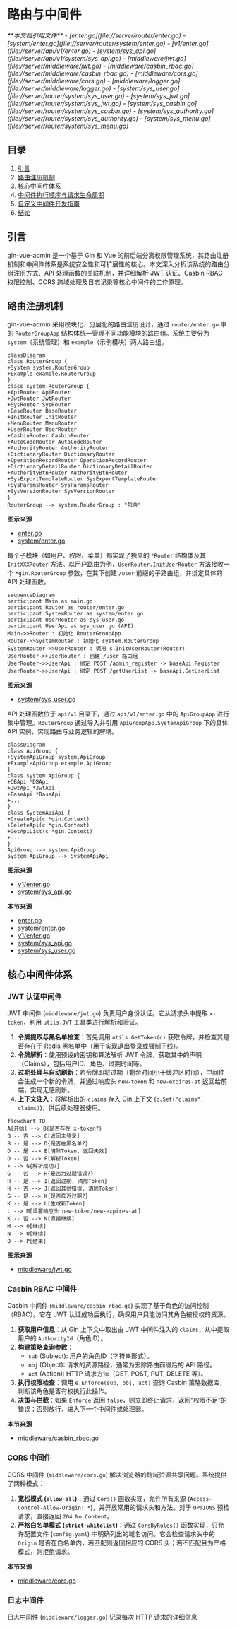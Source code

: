 
# 路由与中间件

<cite>
**本文档引用文件**  
- [enter.go](file://server/router/enter.go)
- [system/enter.go](file://server/router/system/enter.go)
- [v1/enter.go](file://server/api/v1/enter.go)
- [system/sys_api.go](file://server/api/v1/system/sys_api.go)
- [middleware/jwt.go](file://server/middleware/jwt.go)
- [middleware/casbin_rbac.go](file://server/middleware/casbin_rbac.go)
- [middleware/cors.go](file://server/middleware/cors.go)
- [middleware/logger.go](file://server/middleware/logger.go)
- [system/sys_user.go](file://server/router/system/sys_user.go)
- [system/sys_jwt.go](file://server/router/system/sys_jwt.go)
- [system/sys_casbin.go](file://server/router/system/sys_casbin.go)
- [system/sys_authority.go](file://server/router/system/sys_authority.go)
- [system/sys_menu.go](file://server/router/system/sys_menu.go)
</cite>

## 目录
1. [引言](#引言)
2. [路由注册机制](#路由注册机制)
3. [核心中间件体系](#核心中间件体系)
4. [中间件执行顺序与请求生命周期](#中间件执行顺序与请求生命周期)
5. [自定义中间件开发指南](#自定义中间件开发指南)
6. [结论](#结论)

## 引言
gin-vue-admin 是一个基于 Gin 和 Vue 的前后端分离权限管理系统，其路由注册机制和中间件体系是系统安全性和可扩展性的核心。本文深入分析该系统的路由分组注册方式、API 处理函数的关联机制，并详细解析 JWT 认证、Casbin RBAC 权限控制、CORS 跨域处理及日志记录等核心中间件的工作原理。

## 路由注册机制

gin-vue-admin 采用模块化、分层化的路由注册设计，通过 `router/enter.go` 中的 `RouterGroupApp` 结构体统一管理不同功能模块的路由组。系统主要分为 `system`（系统管理）和 `example`（示例模块）两大路由组。

```mermaid
classDiagram
class RouterGroup {
+System system.RouterGroup
+Example example.RouterGroup
}
class system.RouterGroup {
+ApiRouter ApiRouter
+JwtRouter JwtRouter
+SysRouter SysRouter
+BaseRouter BaseRouter
+InitRouter InitRouter
+MenuRouter MenuRouter
+UserRouter UserRouter
+CasbinRouter CasbinRouter
+AutoCodeRouter AutoCodeRouter
+AuthorityRouter AuthorityRouter
+DictionaryRouter DictionaryRouter
+OperationRecordRouter OperationRecordRouter
+DictionaryDetailRouter DictionaryDetailRouter
+AuthorityBtnRouter AuthorityBtnRouter
+SysExportTemplateRouter SysExportTemplateRouter
+SysParamsRouter SysParamsRouter
+SysVersionRouter SysVersionRouter
}
RouterGroup --> system.RouterGroup : "包含"
```

**图示来源**
- [enter.go](file://server/router/enter.go#L7-L10)
- [system/enter.go](file://server/router/system/enter.go#L8-L25)

每个子模块（如用户、权限、菜单）都实现了独立的 `*Router` 结构体及其 `InitXXXRouter` 方法。以用户路由为例，`UserRouter.InitUserRouter` 方法接收一个 `*gin.RouterGroup` 参数，在其下创建 `/user` 前缀的子路由组，并绑定具体的 API 处理函数。

```mermaid
sequenceDiagram
participant Main as main.go
participant Router as router/enter.go
participant SystemRouter as system/enter.go
participant UserRouter as sys_user.go
participant UserApi as sys_user.go (API)
Main->>Router : 初始化 RouterGroupApp
Router->>SystemRouter : 初始化 system.RouterGroup
SystemRouter->>UserRouter : 调用 s.InitUserRouter(Router)
UserRouter->>UserRouter : 创建 /user 路由组
UserRouter->>UserApi : 绑定 POST /admin_register -> baseApi.Register
UserRouter->>UserApi : 绑定 POST /getUserList -> baseApi.GetUserList
```

**图示来源**
- [system/sys_user.go](file://server/router/system/sys_user.go#L9-L28)

API 处理函数位于 `api/v1` 目录下，通过 `api/v1/enter.go` 中的 `ApiGroupApp` 进行集中管理。`RouterGroup` 通过导入并引用 `ApiGroupApp.SystemApiGroup` 下的具体 API 实例，实现路由与业务逻辑的解耦。

```mermaid
classDiagram
class ApiGroup {
+SystemApiGroup system.ApiGroup
+ExampleApiGroup example.ApiGroup
}
class system.ApiGroup {
+DBApi *DBApi
+JwtApi *JwtApi
+BaseApi *BaseApi
+...
}
class SystemApiApi {
+CreateApi(c *gin.Context)
+DeleteApi(c *gin.Context)
+GetApiList(c *gin.Context)
+...
}
ApiGroup --> system.ApiGroup
system.ApiGroup --> SystemApiApi
```

**图示来源**
- [v1/enter.go](file://server/api/v1/enter.go#L7-L10)
- [system/sys_api.go](file://server/api/v1/system/sys_api.go#L14-L16)

**本节来源**
- [enter.go](file://server/router/enter.go)
- [system/enter.go](file://server/router/system/enter.go)
- [v1/enter.go](file://server/api/v1/enter.go)
- [system/sys_api.go](file://server/api/v1/system/sys_api.go)
- [system/sys_user.go](file://server/router/system/sys_user.go)

## 核心中间件体系

### JWT 认证中间件

JWT 中间件 (`middleware/jwt.go`) 负责用户身份认证。它从请求头中提取 `x-token`，利用 `utils.JWT` 工具类进行解析和验证。

1.  **令牌提取与黑名单检查**：首先调用 `utils.GetToken(c)` 获取令牌，并检查其是否存在于 Redis 黑名单中（用于实现退出登录或强制下线）。
2.  **令牌解析**：使用预设的密钥和算法解析 JWT 令牌，获取其中的声明（Claims），包括用户ID、角色、过期时间等。
3.  **过期处理与自动刷新**：若令牌即将过期（剩余时间小于缓冲区时间），中间件会生成一个新的令牌，并通过响应头 `new-token` 和 `new-expires-at` 返回给前端，实现无感刷新。
4.  **上下文注入**：将解析出的 `claims` 存入 Gin 上下文 (`c.Set("claims", claims)`)，供后续处理器使用。

```mermaid
flowchart TD
A[开始] --> B{是否存在 x-token?}
B -- 否 --> C[返回未登录]
B -- 是 --> D{是否在黑名单?}
D -- 是 --> E[清除Token, 返回失效]
D -- 否 --> F[解析Token]
F --> G{解析成功?}
G -- 否 --> H{是否为过期错误?}
H -- 是 --> I[返回过期, 清除Token]
H -- 否 --> J[返回其他错误, 清除Token]
G -- 是 --> K{是否临近过期?}
K -- 是 --> L[生成新Token]
L --> M[设置响应头 new-token/new-expires-at]
K -- 否 --> N[直接继续]
M --> O[继续]
N --> O[继续]
O --> P[结束]
```

**图示来源**
- [middleware/jwt.go](file://server/middleware/jwt.go#L10-L88)

### Casbin RBAC 中间件

Casbin 中间件 (`middleware/casbin_rbac.go`) 实现了基于角色的访问控制（RBAC）。它在 JWT 认证成功后执行，确保用户只能访问其角色被授权的资源。

1.  **获取用户信息**：从 Gin 上下文中取出由 JWT 中间件注入的 `claims`，从中提取用户的 `AuthorityId`（角色ID）。
2.  **构建策略查询参数**：
    -   `sub` (Subject): 用户的角色ID（字符串形式）。
    -   `obj` (Object): 请求的资源路径，通常为去除路由前缀后的 API 路径。
    -   `act` (Action): HTTP 请求方法（GET, POST, PUT, DELETE 等）。
3.  **执行权限检查**：调用 `e.Enforce(sub, obj, act)` 查询 Casbin 策略数据库，判断该角色是否有权执行此操作。
4.  **决策与拦截**：如果 `Enforce` 返回 `false`，则立即终止请求，返回“权限不足”的错误；否则放行，进入下一个中间件或处理器。

**本节来源**
- [middleware/casbin_rbac.go](file://server/middleware/casbin_rbac.go#L10-L33)

### CORS 中间件

CORS 中间件 (`middleware/cors.go`) 解决浏览器的跨域资源共享问题。系统提供了两种模式：

1.  **宽松模式 (`allow-all`)**：通过 `Cors()` 函数实现，允许所有来源 (`Access-Control-Allow-Origin: *`)，并开放常用的请求头和方法。对于 `OPTIONS` 预检请求，直接返回 `204 No Content`。
2.  **严格白名单模式 (`strict-whitelist`)**：通过 `CorsByRules()` 函数实现，只允许配置文件 (`config.yaml`) 中明确列出的域名访问。它会检查请求头中的 `Origin` 是否在白名单内，若匹配则返回相应的 CORS 头；若不匹配且为严格模式，则拒绝请求。

**本节来源**
- [middleware/cors.go](file://server/middleware/cors.go#L10-L73)

### 日志中间件

日志中间件 (`middleware/logger.go`) 记录每次 HTTP 请求的详细信息
